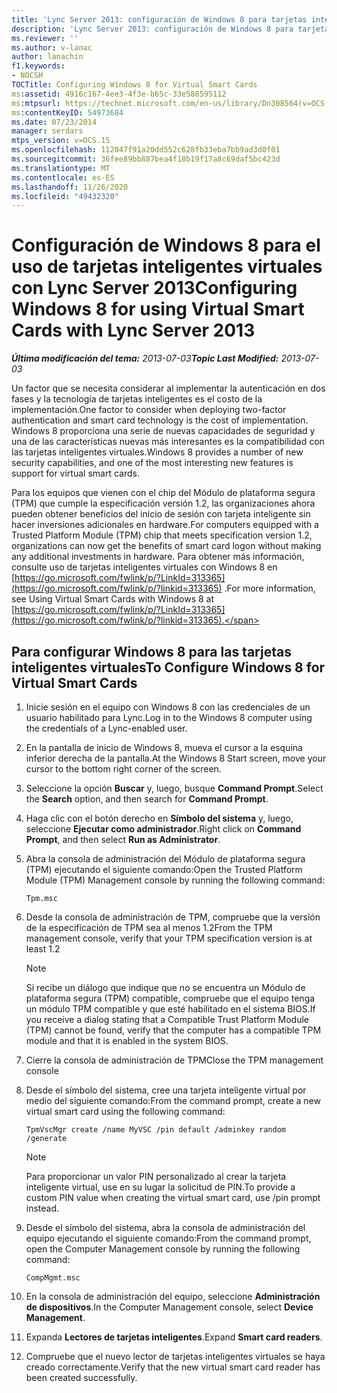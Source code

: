 ```yaml
---
title: 'Lync Server 2013: configuración de Windows 8 para tarjetas inteligentes virtuales'
description: 'Lync Server 2013: configuración de Windows 8 para tarjetas inteligentes virtuales.'
ms.reviewer: ''
ms.author: v-lanac
author: lanachin
f1.keywords:
- NOCSH
TOCTitle: Configuring Windows 8 for Virtual Smart Cards
ms:assetid: 4916c167-4ee3-4f3e-b65c-33e588595112
ms:mtpsurl: https://technet.microsoft.com/en-us/library/Dn308564(v=OCS.15)
ms:contentKeyID: 54973684
ms.date: 07/23/2014
manager: serdars
mtps_version: v=OCS.15
ms.openlocfilehash: 112047f91a20dd552c628fb33eba7bb9ad3d0f01
ms.sourcegitcommit: 36fee89bb887bea4f18b19f17a8c69daf5bc423d
ms.translationtype: MT
ms.contentlocale: es-ES
ms.lasthandoff: 11/26/2020
ms.locfileid: "49432320"
---
```

# <a name="configuring-windows-8-for-using-virtual-smart-cards-with-lync-server-2013"></a><span data-ttu-id="215b4-103">Configuración de Windows 8 para el uso de tarjetas inteligentes virtuales con Lync Server 2013</span><span class="sxs-lookup"><span data-stu-id="215b4-103">Configuring Windows 8 for using Virtual Smart Cards with Lync Server 2013</span></span>

<div data-xmlns="http://www.w3.org/1999/xhtml">

<div class="topic" data-xmlns="http://www.w3.org/1999/xhtml" data-msxsl="urn:schemas-microsoft-com:xslt" data-cs="https://msdn.microsoft.com/">

<div data-asp="https://msdn2.microsoft.com/asp">



</div>

<div id="mainSection">

<div id="mainBody"><span data-ttu-id="215b4-104">

<span> </span></span><span class="sxs-lookup"><span data-stu-id="215b4-104">

<span> </span></span></span>

<span data-ttu-id="215b4-105">_**Última modificación del tema:** 2013-07-03_</span><span class="sxs-lookup"><span data-stu-id="215b4-105">_**Topic Last Modified:** 2013-07-03_</span></span>

<span data-ttu-id="215b4-106">Un factor que se necesita considerar al implementar la autenticación en dos fases y la tecnología de tarjetas inteligentes es el costo de la implementación.</span><span class="sxs-lookup"><span data-stu-id="215b4-106">One factor to consider when deploying two-factor authentication and smart card technology is the cost of implementation.</span></span> <span data-ttu-id="215b4-107">Windows 8 proporciona una serie de nuevas capacidades de seguridad y una de las características nuevas más interesantes es la compatibilidad con las tarjetas inteligentes virtuales.</span><span class="sxs-lookup"><span data-stu-id="215b4-107">Windows 8 provides a number of new security capabilities, and one of the most interesting new features is support for virtual smart cards.</span></span>

<span data-ttu-id="215b4-108">Para los equipos que vienen con el chip del Módulo de plataforma segura (TPM) que cumple la especificación versión 1.2, las organizaciones ahora pueden obtener beneficios del inicio de sesión con tarjeta inteligente sin hacer inversiones adicionales en hardware.</span><span class="sxs-lookup"><span data-stu-id="215b4-108">For computers equipped with a Trusted Platform Module (TPM) chip that meets specification version 1.2, organizations can now get the benefits of smart card logon without making any additional investments in hardware.</span></span> <span data-ttu-id="215b4-109">Para obtener más información, consulte uso de tarjetas inteligentes virtuales con Windows 8 en [https://go.microsoft.com/fwlink/p/?LinkId=313365](https://go.microsoft.com/fwlink/p/?linkid=313365) .</span><span class="sxs-lookup"><span data-stu-id="215b4-109">For more information, see Using Virtual Smart Cards with Windows 8 at [https://go.microsoft.com/fwlink/p/?LinkId=313365](https://go.microsoft.com/fwlink/p/?linkid=313365).</span></span>

<div>

## <a name="to-configure-windows-8-for-virtual-smart-cards"></a><span data-ttu-id="215b4-110">Para configurar Windows 8 para las tarjetas inteligentes virtuales</span><span class="sxs-lookup"><span data-stu-id="215b4-110">To Configure Windows 8 for Virtual Smart Cards</span></span>

1.  <span data-ttu-id="215b4-111">Inicie sesión en el equipo con Windows 8 con las credenciales de un usuario habilitado para Lync.</span><span class="sxs-lookup"><span data-stu-id="215b4-111">Log in to the Windows 8 computer using the credentials of a Lync-enabled user.</span></span>

2.  <span data-ttu-id="215b4-112">En la pantalla de inicio de Windows 8, mueva el cursor a la esquina inferior derecha de la pantalla.</span><span class="sxs-lookup"><span data-stu-id="215b4-112">At the Windows 8 Start screen, move your cursor to the bottom right corner of the screen.</span></span>

3.  <span data-ttu-id="215b4-113">Seleccione la opción **Buscar** y, luego, busque **Command Prompt**.</span><span class="sxs-lookup"><span data-stu-id="215b4-113">Select the **Search** option, and then search for **Command Prompt**.</span></span>

4.  <span data-ttu-id="215b4-114">Haga clic con el botón derecho en **Símbolo del sistema** y, luego, seleccione **Ejecutar como administrador**.</span><span class="sxs-lookup"><span data-stu-id="215b4-114">Right click on **Command Prompt**, and then select **Run as Administrator**.</span></span>

5.  <span data-ttu-id="215b4-115">Abra la consola de administración del Módulo de plataforma segura (TPM) ejecutando el siguiente comando:</span><span class="sxs-lookup"><span data-stu-id="215b4-115">Open the Trusted Platform Module (TPM) Management console by running the following command:</span></span>
    
        Tpm.msc

6.  <span data-ttu-id="215b4-116">Desde la consola de administración de TPM, compruebe que la versión de la especificación de TPM sea al menos 1.2</span><span class="sxs-lookup"><span data-stu-id="215b4-116">From the TPM management console, verify that your TPM specification version is at least 1.2</span></span>
    
    <div>
    

    > [!NOTE]  
    > <span data-ttu-id="215b4-117">Si recibe un diálogo que indique que no se encuentra un Módulo de plataforma segura (TPM) compatible, compruebe que el equipo tenga un módulo TPM compatible y que esté habilitado en el sistema BIOS.</span><span class="sxs-lookup"><span data-stu-id="215b4-117">If you receive a dialog stating that a Compatible Trust Platform Module (TPM) cannot be found, verify that the computer has a compatible TPM module and that it is enabled in the system BIOS.</span></span>

    
    </div>

7.  <span data-ttu-id="215b4-118">Cierre la consola de administración de TPM</span><span class="sxs-lookup"><span data-stu-id="215b4-118">Close the TPM management console</span></span>

8.  <span data-ttu-id="215b4-119">Desde el símbolo del sistema, cree una tarjeta inteligente virtual por medio del siguiente comando:</span><span class="sxs-lookup"><span data-stu-id="215b4-119">From the command prompt, create a new virtual smart card using the following command:</span></span>
    
        TpmVscMgr create /name MyVSC /pin default /adminkey random /generate
    
    <div>
    

    > [!NOTE]  
    > <span data-ttu-id="215b4-120">Para proporcionar un valor PIN personalizado al crear la tarjeta inteligente virtual, use en su lugar la solicitud de PIN.</span><span class="sxs-lookup"><span data-stu-id="215b4-120">To provide a custom PIN value when creating the virtual smart card, use /pin prompt instead.</span></span>

    
    </div>

9.  <span data-ttu-id="215b4-121">Desde el símbolo del sistema, abra la consola de administración del equipo ejecutando el siguiente comando:</span><span class="sxs-lookup"><span data-stu-id="215b4-121">From the command prompt, open the Computer Management console by running the following command:</span></span>
    
        CompMgmt.msc

10. <span data-ttu-id="215b4-122">En la consola de administración del equipo, seleccione **Administración de dispositivos**.</span><span class="sxs-lookup"><span data-stu-id="215b4-122">In the Computer Management console, select **Device Management**.</span></span>

11. <span data-ttu-id="215b4-123">Expanda **Lectores de tarjetas inteligentes**.</span><span class="sxs-lookup"><span data-stu-id="215b4-123">Expand **Smart card readers**.</span></span>

12. <span data-ttu-id="215b4-124">Compruebe que el nuevo lector de tarjetas inteligentes virtuales se haya creado correctamente.</span><span class="sxs-lookup"><span data-stu-id="215b4-124">Verify that the new virtual smart card reader has been created successfully.</span></span>

<span data-ttu-id="215b4-125"></div>

</div>

<span> </span>

</div>

</div>

</span><span class="sxs-lookup"><span data-stu-id="215b4-125"></div>

</div>

<span> </span>

</div>

</div>

</span></span></div>

